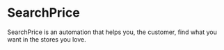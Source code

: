 # SearchPrice
SearchPrice is an automation that helps you, the customer, find what you want in the stores you love.
